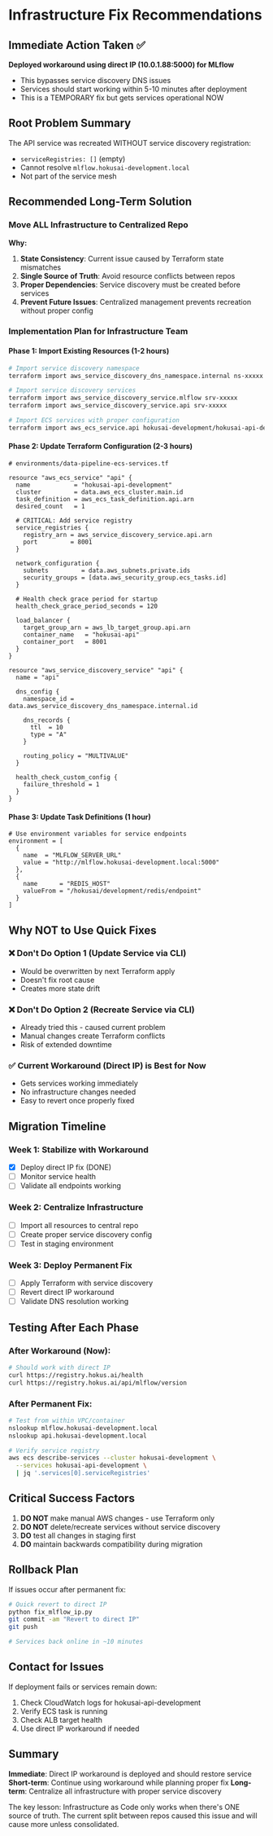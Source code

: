 # Infrastructure Fix Recommendations

## Immediate Action Taken ✅

**Deployed workaround using direct IP (10.0.1.88:5000) for MLflow**
- This bypasses service discovery DNS issues
- Services should start working within 5-10 minutes after deployment
- This is a TEMPORARY fix but gets services operational NOW

## Root Problem Summary

The API service was recreated WITHOUT service discovery registration:
- `serviceRegistries: []` (empty)
- Cannot resolve `mlflow.hokusai-development.local`
- Not part of the service mesh

## Recommended Long-Term Solution

### Move ALL Infrastructure to Centralized Repo

**Why:**
1. **State Consistency**: Current issue caused by Terraform state mismatches
2. **Single Source of Truth**: Avoid resource conflicts between repos
3. **Proper Dependencies**: Service discovery must be created before services
4. **Prevent Future Issues**: Centralized management prevents recreation without proper config

### Implementation Plan for Infrastructure Team

#### Phase 1: Import Existing Resources (1-2 hours)
```bash
# Import service discovery namespace
terraform import aws_service_discovery_dns_namespace.internal ns-xxxxx

# Import service discovery services
terraform import aws_service_discovery_service.mlflow srv-xxxxx
terraform import aws_service_discovery_service.api srv-xxxxx

# Import ECS services with proper configuration
terraform import aws_ecs_service.api hokusai-development/hokusai-api-development
```

#### Phase 2: Update Terraform Configuration (2-3 hours)
```hcl
# environments/data-pipeline-ecs-services.tf

resource "aws_ecs_service" "api" {
  name            = "hokusai-api-development"
  cluster         = data.aws_ecs_cluster.main.id
  task_definition = aws_ecs_task_definition.api.arn
  desired_count   = 1
  
  # CRITICAL: Add service registry
  service_registries {
    registry_arn = aws_service_discovery_service.api.arn
    port         = 8001
  }
  
  network_configuration {
    subnets         = data.aws_subnets.private.ids
    security_groups = [data.aws_security_group.ecs_tasks.id]
  }
  
  # Health check grace period for startup
  health_check_grace_period_seconds = 120
  
  load_balancer {
    target_group_arn = aws_lb_target_group.api.arn
    container_name   = "hokusai-api"
    container_port   = 8001
  }
}

resource "aws_service_discovery_service" "api" {
  name = "api"
  
  dns_config {
    namespace_id = data.aws_service_discovery_dns_namespace.internal.id
    
    dns_records {
      ttl  = 10
      type = "A"
    }
    
    routing_policy = "MULTIVALUE"
  }
  
  health_check_custom_config {
    failure_threshold = 1
  }
}
```

#### Phase 3: Update Task Definitions (1 hour)
```hcl
# Use environment variables for service endpoints
environment = [
  {
    name  = "MLFLOW_SERVER_URL"
    value = "http://mlflow.hokusai-development.local:5000"
  },
  {
    name      = "REDIS_HOST"
    valueFrom = "/hokusai/development/redis/endpoint"
  }
]
```

## Why NOT to Use Quick Fixes

### ❌ Don't Do Option 1 (Update Service via CLI)
- Would be overwritten by next Terraform apply
- Doesn't fix root cause
- Creates more state drift

### ❌ Don't Do Option 2 (Recreate Service via CLI)
- Already tried this - caused current problem
- Manual changes create Terraform conflicts
- Risk of extended downtime

### ✅ Current Workaround (Direct IP) is Best for Now
- Gets services working immediately
- No infrastructure changes needed
- Easy to revert once properly fixed

## Migration Timeline

### Week 1: Stabilize with Workaround
- [x] Deploy direct IP fix (DONE)
- [ ] Monitor service health
- [ ] Validate all endpoints working

### Week 2: Centralize Infrastructure
- [ ] Import all resources to central repo
- [ ] Create proper service discovery config
- [ ] Test in staging environment

### Week 3: Deploy Permanent Fix
- [ ] Apply Terraform with service discovery
- [ ] Revert direct IP workaround
- [ ] Validate DNS resolution working

## Testing After Each Phase

### After Workaround (Now):
```bash
# Should work with direct IP
curl https://registry.hokus.ai/health
curl https://registry.hokus.ai/api/mlflow/version
```

### After Permanent Fix:
```bash
# Test from within VPC/container
nslookup mlflow.hokusai-development.local
nslookup api.hokusai-development.local

# Verify service registry
aws ecs describe-services --cluster hokusai-development \
  --services hokusai-api-development \
  | jq '.services[0].serviceRegistries'
```

## Critical Success Factors

1. **DO NOT** make manual AWS changes - use Terraform only
2. **DO NOT** delete/recreate services without service discovery
3. **DO** test all changes in staging first
4. **DO** maintain backwards compatibility during migration

## Rollback Plan

If issues occur after permanent fix:
```bash
# Quick revert to direct IP
python fix_mlflow_ip.py
git commit -am "Revert to direct IP"
git push

# Services back online in ~10 minutes
```

## Contact for Issues

If deployment fails or services remain down:
1. Check CloudWatch logs for hokusai-api-development
2. Verify ECS task is running
3. Check ALB target health
4. Use direct IP workaround if needed

## Summary

**Immediate**: Direct IP workaround is deployed and should restore service
**Short-term**: Continue using workaround while planning proper fix
**Long-term**: Centralize all infrastructure with proper service discovery

The key lesson: Infrastructure as Code only works when there's ONE source of truth. The current split between repos caused this issue and will cause more unless consolidated.